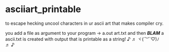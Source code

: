 # asciiart_printable
to escape hecking uncool characters in ur ascii art that makes compiler cry.

you add a file as argument to your program -> a.out art.txt
and then ***BLAM*** a ascii.txt is created with output that is printable as a string!
♪ ♬ ヾ(´︶`♡)ﾉ ♬ ♪
